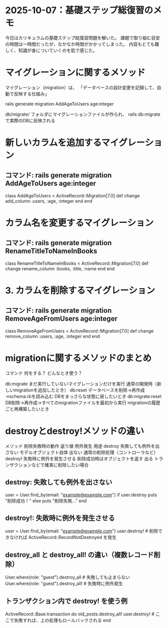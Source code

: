 # 2025-10-07：基礎ステップ総復習のメモ

今日はカリキュラムの基礎ステップ総復習問題を解いた。
課題で取り組む目安の時間は一時間だったが、なかなか時間がかかってしまった。
内容もとても難しく、知識が身についていくのを肌で感じた。


# マイグレーションに関するメソッド

マイグレーション（migration）は、
「データベースの設計変更を記録して、自動で反映する仕組み」

rails generate migration AddAgeToUsers age:integer

db/migrate/ フォルダにマイグレーションファイルが作られ、
rails db:migrate で実際のDBに反映される

# 新しいカラムを追加するマイグレーション
## コマンド: rails generate migration AddAgeToUsers age:integer
class AddAgeToUsers < ActiveRecord::Migration[7.0]
  def change
    add_column :users, :age, :integer
  end
end

# カラム名を変更するマイグレーション
## コマンド: rails generate migration RenameTitleToNameInBooks
class RenameTitleToNameInBooks < ActiveRecord::Migration[7.0]
  def change
    rename_column :books, :title, :name
  end
end

# 3. カラムを削除するマイグレーション
## コマンド: rails generate migration RemoveAgeFromUsers age:integer
class RemoveAgeFromUsers < ActiveRecord::Migration[7.0]
  def change
    remove_column :users, :age, :integer
  end
end

# migrationに関するメソッドのまとめ

コマンド             何をする？                                          どんなとき使う？

db:migrate          まだ実行していないマイグレーションだけを実行              通常の開発時（新しいmigrationを追加したとき）
db:reset            データベースを削除→再作成→schema.rbを読み込む           DBをまっさらな状態に戻したいとき
db:migrate:reset    DB削除→再作成→すべてのmigrationファイルを最初から実行    migrationの履歴ごと再構築したいとき


# destroyとdestroy!メソッドの違い

メソッド    削除失敗時の動作          返り値                       例外発生    用途
destroy    失敗しても例外を出さない   モデルオブジェクト自体          出ない     通常の削除処理（コントローラなど）
destroy!   失敗時に例外を発生させる   削除成功時はオブジェクトを返す   出る       トランザクションなどで確実に削除したい場合

## destroy: 失敗しても例外を出さない
user = User.find_by(email: "example@example.com")
if user.destroy
  puts "削除成功！"
else
  puts "削除失敗..."
end

## destroy!: 失敗時に例外を発生させる
user = User.find_by(email: "example@example.com")
user.destroy!   # 削除できなければ ActiveRecord::RecordNotDestroyed を発生

## destroy_all と destroy_all! の違い（複数レコード削除）
User.where(role: "guest").destroy_all      # 失敗しても止まらない
User.where(role: "guest").destroy_all!     # 失敗時に例外発生

## トランザクション内で destroy! を使う例
ActiveRecord::Base.transaction do
  old_posts.destroy_all!
  user.destroy!   # ここで失敗すれば、上の処理もロールバックされる
end
